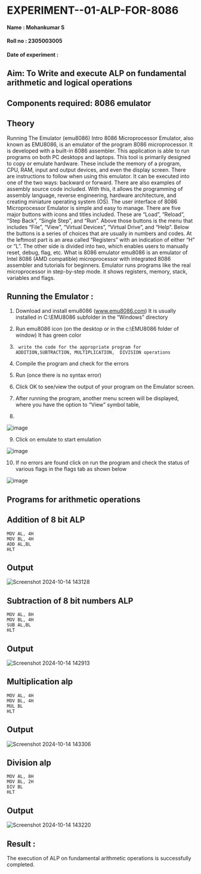 # EXPERIMENT--01-ALP-FOR-8086
#### Name : Mohankumar S 
#### Roll no : 2305003005
#### Date of experiment :





## Aim: To Write and execute ALP on fundamental arithmetic and logical operations
## Components required: 8086  emulator 
## Theory 
Running The Emulator (emu8086) Intro 8086 Microprocessor Emulator, also known as EMU8086, is an emulator of the program 8086 microprocessor. It is developed with a built-in 8086 assembler. This application is able to run programs on both PC desktops and laptops. This tool is primarily designed to copy or emulate hardware. These include the memory of a program, CPU, RAM, input and output devices, and even the display screen. There are instructions to follow when using this emulator. It can be executed into one of the two ways: backward or forward. There are also examples of assembly source code included. With this, it allows the programming of assembly language, reverse engineering, hardware architecture, and creating miniature operating system (OS). The user interface of 8086 Microprocessor Emulator is simple and easy to manage. There are five major buttons with icons and titles included. These are “Load”, “Reload”, “Step Back”, “Single Step”, and “Run”. Above those buttons is the menu that includes “File”, “View”, “Virtual Devices”, “Virtual Drive”, and “Help”. Below the buttons is a series of choices that are usually in numbers and codes. At the leftmost part is an area called “Registers” with an indication of either “H” or “L”. The other side is divided into two, which enables users to manually reset, debug, flag, etc. What is 8086 emulator emu8086 is an emulator of Intel 8086 (AMD compatible) microprocessor with integrated 8086 assembler and tutorials for beginners. Emulator runs programs like the real microprocessor in step-by-step mode. it shows registers, memory, stack, variables and flags.


 ## Running the Emulator :
1.	Download and install emu8086 (www.emu8086.com) It is usually installed in C:\EMU8086 subfolder in the “Windows” directory
2.	  Run  emu8086 icon (on the desktop or in the c:\EMU8086 folder of window) It has green color 
 
 
3.		write the code for the appropriate program for ADDITION,SUBTRACTION, MULTIPLICATION,  DIVISION operations 

4.	 Compile the program and check for the errors 
5.	Run (once there is no syntax error) 

6.	Click OK to see/view the output of your program on the Emulator screen. 


7.	After running the program, another menu screen will be displayed, where you have the option to “View” symbol table,
8.	 


![image](https://user-images.githubusercontent.com/36288975/189273263-d65baae9-4b8f-4723-afb3-c0ffa4052b04.png)











9.	Click on emulate to start emulation 








![image](https://user-images.githubusercontent.com/36288975/189273273-9bb36ec1-e2e8-4892-8d35-37707332bfdc.png)








10.	If no errors are found click on run the program and check the status of various flags in the flags tab as shown below 






![image](https://user-images.githubusercontent.com/36288975/189273277-113a2a33-4a40-4ff8-95a5-ecd3a1f504fe.png)







## Programs for arithmetic  operations

## Addition  of 8 bit ALP 
```
MOV AL, 4H
MOV BL, 4H
ADD AL,BL
HLT
```
## Output  
![Screenshot 2024-10-14 143128](https://github.com/user-attachments/assets/1b21486a-7760-4f3c-964f-a65a0f0eb9ee)
 
## Subtraction   of 8 bit numbers  ALP 
```
MOV AL, 8H
MOV BL, 4H
SUB AL,BL
HLT
```
## Output 
![Screenshot 2024-10-14 142913](https://github.com/user-attachments/assets/250b2758-c21f-4b3c-bfd6-ec0ddc7a6bb1)
## Multiplication alp 
```
MOV AL, 4H
MOV BL, 4H
MUL BL
HLT
```
 ## Output  
![Screenshot 2024-10-14 143306](https://github.com/user-attachments/assets/81b5c96b-b8f7-4242-a38d-61be38e64db3)


## Division alp 
```
MOV AL, 8H
MOV BL, 2H
DIV BL
HLT
```
## Output  
![Screenshot 2024-10-14 143220](https://github.com/user-attachments/assets/3ae21332-3222-4757-aa5b-e3d4da5d9d7a)


## Result :
 

The execution of ALP on fundamental arithmetic operations is successfully completed.







